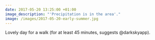 ```yaml
---
date: 2017-05-20 13:25:00 +01:00
image_description: "'Precipitation is in the area'."
image: /images/2017-05-20-early-summer.jpg
---
```


Lovely day for a walk (for at least 45 minutes, suggests @darkskyapp).
